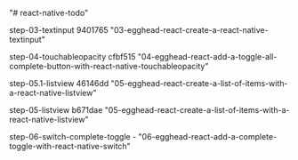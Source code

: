 "# react-native-todo" 

step-03-textinput 9401765 "03-egghead-react-create-a-react-native-textinput"

step-04-touchableopacity cfbf515 "04-egghead-react-add-a-toggle-all-complete-button-with-react-native-touchableopacity"

step-05.1-listview 46146dd "05-egghead-react-create-a-list-of-items-with-a-react-native-listview"

step-05-listview b671dae "05-egghead-react-create-a-list-of-items-with-a-react-native-listview"

step-06-switch-complete-toggle - "06-egghead-react-add-a-complete-toggle-with-react-native-switch"